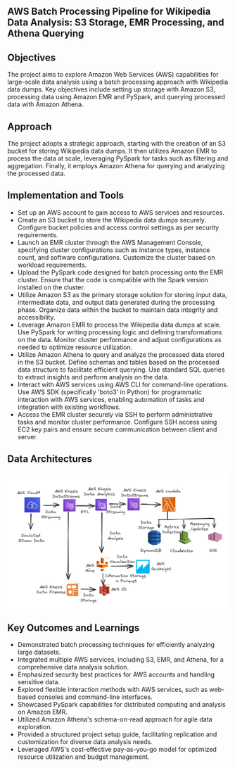 ## AWS Batch Processing Pipeline for Wikipedia Data Analysis: S3 Storage, EMR Processing, and Athena Querying
## Objectives
The project aims to explore Amazon Web Services (AWS) capabilities for large-scale data analysis using a batch processing approach with Wikipedia data dumps. Key objectives include setting up storage with Amazon S3, processing data using Amazon EMR and PySpark, and querying processed data with Amazon Athena.

## Approach
The project adopts a strategic approach, starting with the creation of an S3 bucket for storing Wikipedia data dumps. It then utilizes Amazon EMR to process the data at scale, leveraging PySpark for tasks such as filtering and aggregation. Finally, it employs Amazon Athena for querying and analyzing the processed data.

## Implementation and Tools
- Set up an AWS account to gain access to AWS services and resources.
- Create an S3 bucket to store the Wikipedia data dumps securely. Configure bucket policies and access control settings as per security requirements.
- Launch an EMR cluster through the AWS Management Console, specifying cluster configurations such as instance types, instance count, and software configurations. Customize the cluster based on workload requirements.
- Upload the PySpark code designed for batch processing onto the EMR cluster. Ensure that the code is compatible with the Spark version installed on the cluster.
- Utilize Amazon S3 as the primary storage solution for storing input data, intermediate data, and output data generated during the processing phase. Organize data within the bucket to maintain data integrity and accessibility.
- Leverage Amazon EMR to process the Wikipedia data dumps at scale. Use PySpark for writing processing logic and defining transformations on the data. Monitor cluster performance and adjust configurations as needed to optimize resource utilization.
- Utilize Amazon Athena to query and analyze the processed data stored in the S3 bucket. Define schemas and tables based on the processed data structure to facilitate efficient querying. Use standard SQL queries to extract insights and perform analysis on the data.
- Interact with AWS services using AWS CLI for command-line operations. Use AWS SDK (specifically 'boto3' in Python) for programmatic interaction with AWS services, enabling automation of tasks and integration with existing workflows.
- Access the EMR cluster securely via SSH to perform administrative tasks and monitor cluster performance. Configure SSH access using EC2 key pairs and ensure secure communication between client and server.

## Data Architectures

![Data Architecture](./AWS_Batch_Processing.png)


## Key Outcomes and Learnings
- Demonstrated batch processing techniques for efficiently analyzing large datasets.
- Integrated multiple AWS services, including S3, EMR, and Athena, for a comprehensive data analysis solution.
- Emphasized security best practices for AWS accounts and handling sensitive data.
- Explored flexible interaction methods with AWS services, such as web-based consoles and command-line interfaces.
- Showcased PySpark capabilities for distributed computing and analysis on Amazon EMR.
- Utilized Amazon Athena's schema-on-read approach for agile data exploration.
- Provided a structured project setup guide, facilitating replication and customization for diverse data analysis needs.
- Leveraged AWS's cost-effective pay-as-you-go model for optimized resource utilization and budget management.
